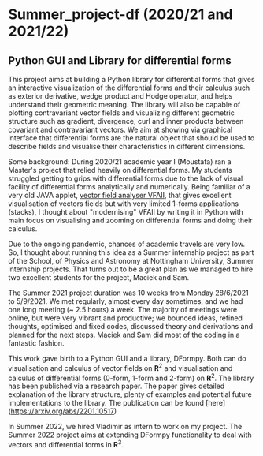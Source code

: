 # Summer_project-df (2020/21 and 2021/22)
## Python GUI and Library for differential forms

This project aims at building a Python library for differential forms that gives an interactive visualization of the differential forms and their calculus such as exterior derivative, wedge product and Hodge operator, and helps understand their geometric meaning. The library will also be capable of plotting contravariant vector fields and visualizing different geometric structure such as gradient, divergence, curl and inner products between covariant and contravariant vectors. We aim at showing via graphical interface that differential forms are the natural object that should be used to describe fields and visualise their characteristics in different dimensions.

Some background: During 2020/21 academic year I (Moustafa) ran a Master's project that relied heavily on differential forms. My students struggled getting to grips with differential forms due to the lack of visual facility of differential forms analytically and numerically. Being familiar of a very old JAVA applet, [vector field analyser VFAII](https://math.la.asu.edu/~kawski/vfa2/vfa2sample.html), that gives excellent visualisation of vectors fields but with very limited 1-forms applications (stacks), I thought about "modernising" VFAII by writing it in Python with main focus on visualising and zooming on differential forms and doing their calculus.

Due to the ongoing pandemic, chances of academic travels are very low. So, I thought about running this idea as a Summer internship project as part of the School, of Physics and Astronomy at Nottingham University, Summer internship projects. That turns out to be a great plan as we managed to hire two excellent students for the project, Maciek and Sam.

The Summer 2021 project duration was 10 weeks from Monday 28/6/2021 to 5/9/2021. We met regularly, almost every day sometimes, and we had one long meeting (~ 2.5 hours) a week. The majority of meetings were online, but were very vibrant and productive; we bounced ideas, refined thoughts, optimised and fixed codes, discussed theory and derivations and planned for the next steps. Maciek and Sam did most of the coding in a fantastic fashion. 

This work gave birth to a Python GUI and a library, DFormpy. Both can do visualisation and calculus of vector fields on **R**<sup>2</sup> and visualisation and calculus of differential forms (0-form, 1-form and 2-form) on **R**<sup>2</sup>. The library has been published via a research paper. The paper gives detailed explanation of the library structure, plenty of examples and potential future implementations to the library. The publication can be found [here] (https://arxiv.org/abs/2201.10517)

In Summer 2022, we hired Vladimir as intern to work on my project. The Summer 2022 project aims at extending DFormpy functionality to deal with vectors and differential forms in **R**<sup>3</sup>.


